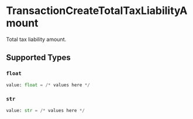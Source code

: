 # TransactionCreateTotalTaxLiabilityAmount

Total tax liability amount.


## Supported Types

### `float`

```python
value: float = /* values here */
```

### `str`

```python
value: str = /* values here */
```

